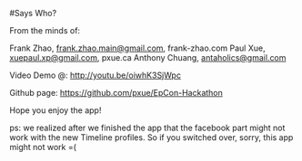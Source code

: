 #Says Who?

From the minds of:

Frank Zhao, frank.zhao.main@gmail.com, frank-zhao.com
Paul Xue, xuepaul.xp@gmail.com, pxue.ca
Anthony Chuang, antaholics@gmail.com

Video Demo @: http://youtu.be/oiwhK3SjWpc

Github page: https://github.com/pxue/EpCon-Hackathon

Hope you enjoy the app!

ps: we realized after we finished the app that the facebook
part might not work with the new Timeline profiles. So if you
switched over, sorry, this app might not work =(
